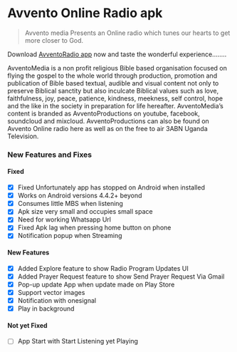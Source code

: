 # Avvento Online Radio apk
>Avvento media Presents an Online radio which tunes our hearts to get more closer to God.

Download [AvventoRadio app](https://play.google.com/store/apps/details?id=org.avvento.apps.onlineradio) now and taste the wonderful experience........

AvventoMedia is a non profit religious Bible based organisation focused on flying the gospel to the whole world through production, promotion and publication of Bible based textual, audible and visual content not only to preserve Biblical sanctity but also inculcate Biblical values such as love, faithfulness, joy, peace, patience, kindness, meekness, self control, hope and the like in the society in preparation for life hereafter. 
AvventoMedia’s content is branded as AvventoProductions on youtube, facebook, soundcloud and mixcloud. 
AvventoProductions can also be found on Avvento Online radio here as well as on the free to air 3ABN Uganda Television.
### New Features and Fixes
#### Fixed
- [x] Fixed Unfortunately app has stopped on Android when installed
- [x] Works on Android versions 4.4.2+ beyond
- [x] Consumes little MBS when listening
- [x] Apk size very small and occupies small space
- [x] Need for working Whatsapp Url
- [x] Fixed Apk lag when pressing home button on phone
- [x] Notification popup when Streaming

#### New Features
- [x] Added Explore feature to show Radio Program Updates UI
- [x] Added Prayer Request feature to show Send Prayer Request Via Gmail
- [x] Pop-up update App when update made on Play Store
- [x] Support vector images
- [x] Notification with onesignal
- [x] Play in background

#### Not yet Fixed
- [ ] App Start with Start Listening yet Playing
